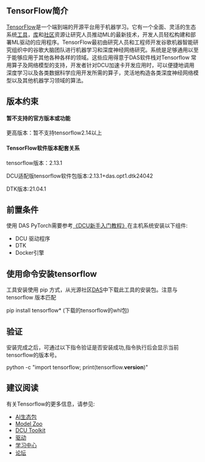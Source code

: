 ## TensorFlow简介
[TensorFlow](https://www.tensorflow.org/)是一个端到端的开源平台用于机器学习。它有一个全面、灵活的生态系统[工具](https://www.tensorflow.org/resources/tools)，[库](https://www.tensorflow.org/resources/libraries-extensions)和[社区](https://www.tensorflow.org/community)资源让研究人员推动ML的最新技术，开发人员轻松构建和部署ML驱动的应用程序。TensorFlow最初由研究人员和工程师开发谷歌机器智能研究组织中的谷歌大脑团队进行机器学习和深度神经网络研究。系统是足够通用以至于能够应用于其他各种各样的领域。这些应用得意于DAS软件栈对Tensorflow 常用算子及网络模型的支持，开发者针对DCU加速卡开发应用时，可以便捷地调用深度学习以及各类数据科学应用开发所需的算子，灵活地构造各类深度神经网络模型以及其他机器学习领域的算法。

## 版本约束 

#### 暂不支持的官方版本或功能

更高版本：暂不支持tensorflow2.14以上

#### TensorFlow软件版本配套关系

tensorflow版本：2.13.1

DCU适配版tensorflow软件包版本:2.13.1+das.opt1.dtk24042

DTK版本:21.04.1

## 前置条件

使用 DAS PyTorch需要参考[《DCU新手入门教程》](https://developer.hpccube.com/gitbook/dcu_tutorial/index.html)在主机系统安装以下组件:
- DCU 驱动程序
- DTK
- Docker引擎

## 使用命令安装tensorflow

工具安装使用 pip 方式，从光源社区[DAS](https://cancon.hpccube.com:65024/4/main/)中下载此工具的安装包。注意与 tensorflow 版本匹配

pip install tensorflow* (下载的tensorflow的whl包)


## 验证

安装完成之后，可通过以下指令验证是否安装成功,指令执行后会显示当前tensorflow的版本号。

python -c "import tensorflow; print(tensorflow.__version__)"

## 建议阅读


有关Tensorflow的更多信息，请参见:
- [AI生态包](https://cancon.hpccube.com:65024/4/main/)
- [Model Zoo](https://sourcefind.cn/#/model-zoo/list)
- [DCU Toolkit](https://cancon.hpccube.com:65024/1/main)
- [驱动](https://cancon.hpccube.com:65024/6/main)
- [学习中心](https://developer.hpccube.com/study/)
- [论坛](https://forum.hpccube.com/)



